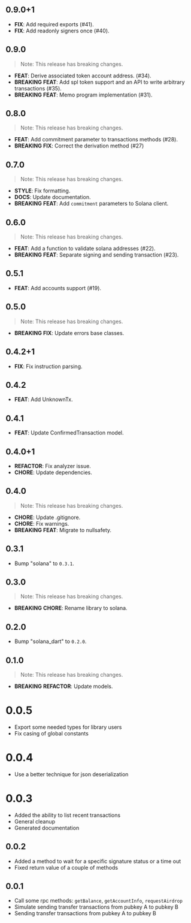 ## 0.9.0+1

 - **FIX**: Add required exports (#41).
 - **FIX**: Add readonly signers once (#40).

## 0.9.0

> Note: This release has breaking changes.

 - **FEAT**: Derive associated token account address. (#34).
 - **BREAKING** **FEAT**: Add spl token support and an API to write arbitrary transactions  (#35).
 - **BREAKING** **FEAT**: Memo program implementation (#31).

## 0.8.0

> Note: This release has breaking changes.

- **FEAT**: Add commitment parameter to transactions methods (#28).
- **BREAKING** **FIX**: Correct the derivation method (#27)


## 0.7.0

> Note: This release has breaking changes.

 - **STYLE**: Fix formatting.
 - **DOCS**: Update documentation.
 - **BREAKING** **FEAT**: Add `commitment` parameters to Solana client.

## 0.6.0

> Note: This release has breaking changes.

 - **FEAT**: Add a function to validate solana addresses (#22).
 - **BREAKING** **FEAT**: Separate signing and sending transaction (#23).

## 0.5.1

 - **FEAT**: Add accounts support (#19).

## 0.5.0

> Note: This release has breaking changes.

 - **BREAKING** **FIX**: Update errors base classes.

## 0.4.2+1

 - **FIX**: Fix instruction parsing.

## 0.4.2

 - **FEAT**: Add UnknownTx.

## 0.4.1

 - **FEAT**: Update ConfirmedTransaction model.

## 0.4.0+1

 - **REFACTOR**: Fix analyzer issue.
 - **CHORE**: Update dependencies.

## 0.4.0

> Note: This release has breaking changes.

 - **CHORE**: Update .gitignore.
 - **CHORE**: Fix warnings.
 - **BREAKING** **FEAT**: Migrate to nullsafety.

## 0.3.1

 - Bump "solana" to `0.3.1`.

## 0.3.0

> Note: This release has breaking changes.

 - **BREAKING** **CHORE**: Rename library to solana.

## 0.2.0

 - Bump "solana_dart" to `0.2.0`.

## 0.1.0

> Note: This release has breaking changes.

- **BREAKING** **REFACTOR**: Update models.

# 0.0.5

- Export some needed types for library users
- Fix casing of global constants

# 0.0.4

- Use a better technique for json deserialization

# 0.0.3

- Added the ability to list recent transactions
- General cleanup
- Generated documentation

## 0.0.2

- Added a method to wait for a specific signature status or a time out
- Fixed return value of a couple of methods

## 0.0.1

- Call some rpc methods: `getBalance`, `getAccountInfo`, `requestAirdrop`
- Simulate sending transfer transactions from pubkey A to pubkey B
- Sending transfer transactions from pubkey A to pubkey B
